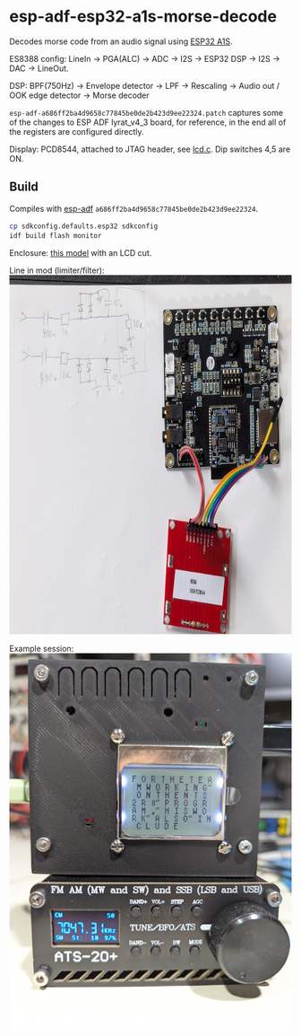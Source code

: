 # esp-adf-esp32-a1s-morse-decode

Decodes morse code from an audio signal using [ESP32 A1S](https://github.com/johnradford49/ESP32-Audio-Kit/blob/main/esp32-audio-kit_v2.2_sch.pdf).

ES8388 config: LineIn -> PGA(ALC) -> ADC -> I2S -> ESP32 DSP -> I2S -> DAC -> LineOut.

DSP: BPF(750Hz) -> Envelope detector -> LPF -> Rescaling -> Audio out / OOK edge detector -> Morse decoder

`esp-adf-a686ff2ba4d9658c77845be0de2b423d9ee22324.patch` captures some of the changes to ESP ADF lyrat_v4_3 board, for reference,
in the end all of the registers are configured directly.

Display: PCD8544, attached to JTAG header, see [lcd.c](main/lcd.c). Dip switches 4,5 are ON.


## Build

Compiles with [esp-adf](https://docs.espressif.com/projects/esp-adf/en/latest/get-started/) `a686ff2ba4d9658c77845be0de2b423d9ee22324`.

``` sh
cp sdkconfig.defaults.esp32 sdkconfig
idf build flash monitor
```

Enclosure: [this model](https://www.printables.com/model/814645-esp32-audio-kit-v22-housing) with an LCD cut.

Line in mod (limiter/filter): <img src="doc/linein-mod.jpg" alt="working image" height="640"/>

Example session: <img src="doc/working.jpg" alt="working image" width="640"/>
